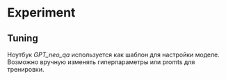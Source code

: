 # Experiment
## Tuning

Ноутбук _GPT_neo_qa_ используется как шаблон для настройки моделе. Возможно вручную изменять гиперпараметры или promts для тренировки.